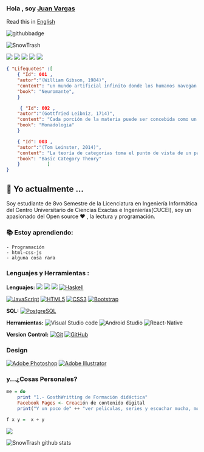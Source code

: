 ###  Hola , soy [Juan Vargas](https://snowtrash.github.io)

Read this in [English](https://snowtrash.github.io)

![githubbadge](https://img.shields.io/github/followers/SnowTrash?style=social)
<p align="left"> <img src="https://komarev.com/ghpvc/?username=SnowTrash&label=Views&color=3399ff&style=plastic" alt="SnowTrash" /> </p>

[<img src="https://img.shields.io/badge/twitter-%231DA1F2.svg?&style=for-the-badge&logo=twitter&logoColor=white">](https://twitter.com/gosblue)
[<img src="https://img.shields.io/badge/linkedin-%230077B5.svg?&style=for-the-badge&logo=linkedin&logoColor=white">](https://www.linkedin.com/in/juanvargasudg/)
[<img src="https://img.shields.io/badge/instagram-%23E4405F.svg?&style=for-the-badge&logo=instagram&logoColor=white">](https://www.instagram.com/aesthetic_poemszzz/)
[<img src="https://img.shields.io/badge/Portfolio-%23000000.svg?&style=for-the-badge">](https://snowtrash.github.io)
<a href="https://www.twitch.tv/shamancoder"><img src="https://img.shields.io/twitch/status/shamancoder?label=Status%20Twitch%20%3A"/></a>

```Json
{ "Lifequotes" :[
    { "Id": 001 , 
    "autor":"(William Gibson, 1984)",
    "content": "un mundo artificial infinito donde los humanos navegan en un espacio de información básica (...) una alucinación consensuada (...) una interfaz conectada a un mundo intangible detrás de la pantalla",
    "book": "Neuromante",
    }

     { "Id": 002 , 
    "autor":"(Gottfried Leibniz, 1714)",
    "content": "Cada porción de la materia puede ser concebida como un jarídn lleno de plantas y un estanque lleno de peces. Pero cada rama de un a planta, cada miembro de un animal, cada gota de sus humores, es todavía un jardín o un estanque semejante",
    "book": "Monadologia"
    }

    { "Id": 003 , 
    "autor":"(Tom Leinster, 2014)",
    "content": "La teoría de categorias toma el punto de vista de un pájaro en las matemáticas. Desde lo alto en el cielo, los detalles se vuelven invisibles, pero podemos descubrir patrones que hubiera sido imposible de descubrir en el suelo.",
    "book": "Basic Category Theory"
    }          ]
}
```
##  :calendar: Yo actualmente  ...
Soy estudiante de 8vo Semestre de la Licenciatura en Ingeniería Informática del Centro Universitario de Ciencias Exactas e Ingenierías(CUCEI), soy un apasionado del Open source :heart: , la lectura y programación.

### :books: Estoy aprendiendo:
    - Programación
    - html-css-js
    - alguna cosa rara

### Lenguajes y Herramientas : 

**Lenguajes:**
[![](https://img.shields.io/badge/C++-%7C-yellowgreen)](https://github.com/SnowTrash/Solutions)
[![](https://img.shields.io/badge/Web%20Designing-%3C%2F%3E-blueviolet)](https://snowtrash.github.io)
[![](https://img.shields.io/badge/Python-%7C-0%2C%2022%2C%20100)](https://github.com/SnowTrash/Solutions)
[![Haskell](https://img.shields.io/badge/-Haskell-purple?style=flat&logo=haskell&logoColor=white&link=https://github.com/SnowTrash/CT4all)](https://github.com/SnowTrash/CT4all)

  [![JavaScript](https://img.shields.io/badge/-JavaScript-black?style=flat&logo=javascript&link=https://snowtrash.github.io)](https://snowtrash.github.io)
  [![HTML5](https://img.shields.io/badge/-HTML5-E34F26?style=flat&logo=html5&logoColor=white&link=https://snowtrash.github.io)](https://snowtrash.github.io) 
  [![CSS3](https://img.shields.io/badge/-CSS3-1572B6?style=flat&logo=css3&link=https://snowtrash.github.io)](https://snowtrash.github.io) 
  [![Bootstrap](https://img.shields.io/badge/-Bootstrap-purple?style=flat&logo=bootstrap&link=https://snowtrash.github.io)](https://snowtrash.github.io) 

 **SQL:**
[![PostgreSQL](https://img.shields.io/badge/-PostgreSQL-blue?style=flat&logo=postgresql)]()

**Herramientas:**
![Visual Studio code](https://img.shields.io/badge/-007ACC?style=flat&logo=Visual-Studio-Code&logoColor=white)
![Android Studio](https://img.shields.io/badge/-3DDC84?style=flat&logo=Android-Studio&logoColor=white)
![React-Native](https://img.shields.io/badge/-000000?style=flat&logo=React&logoColor=006666)

**Version Control:**
[![Git](https://img.shields.io/badge/-Git-black?style=flat&logo=git&link=https://github.com/SnowTrash/SnowTrash.github.io/network)](https://github.com/SnowTrash/SnowTrash.github.io/network) 
[![GitHub](https://img.shields.io/badge/-GitHub-181717?style=flat&logo=github&link=https://github.com/SnowTrash/SnowTrash.github.io/network)](https://github.com/SnowTrash/SnowTrash.github.io/network)

### Design

[![Adobe Photoshop](http://img.shields.io/badge/-Abode%20Photoshop-26C9FF?style=flat-square&logo=adobe-photoshop&logoColor=ffffff)](https://www.facebook.com/dank.shakespeare)
[![Adobe Illustrator](http://img.shields.io/badge/-Abode%20Illustrator-FC8F30?style=flat-square&logo=adobe-illustrator&logoColor=ffffff)](https://www.facebook.com/LaR3vistaNegra/)

### y...¿Cosas Personales?

```haskell
me = do
    print "1.- GosthWritting de Formación didáctica"
    Facebook Pages <- Creación de contenido digital
    print("Y un poco de" ++ "ver peliculas, series y escuchar mucha, mucha música")

f x y =  x + y

```
<a href="https://github.com/SnowTrash">
  <img align="center" src="https://github-readme-stats.vercel.app/api/top-langs/?username=SnowTrash&theme=dark">
</a>

![SnowTrash github stats](https://github-readme-stats.vercel.app/api?username=SnowTrash&show_icons=true&title_color=b3b3ff&icon_color=b380ff&text_color=9999ff&bg_color=400080)

<!--
**SnowTrash/SnowTrash** is a ✨ _special_ ✨ repository because its `README.md` (this file) appears on your GitHub profile.

Here are some ideas to get you started:

- 🔭 I’m currently working on ...
- 🌱 I’m currently learning ...
- 👯 I’m looking to collaborate on ...
- 🤔 I’m looking for help with ...
- 💬 Ask me about ...
- 📫 How to reach me: ...
- 😄 Pronouns: ...
- ⚡ Fun fact: ...
-->
